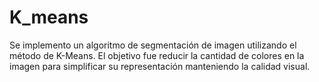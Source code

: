 # K_means
Se implemento un algoritmo de segmentación de imagen utilizando el método de K-Means. El objetivo fue reducir la cantidad de colores en la imagen para simplificar su representación manteniendo la calidad visual.
